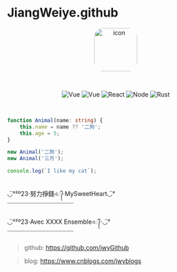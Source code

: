 # JiangWeiye.github

<p align="center">
  <img src="https://cdn.jsdelivr.net/gh/jwyGithub/jwyGithub/avatars.png" alt="icon" width="100" style="border-radius:20px">
</p>

<br>
<p align="center">
  <img src="https://img.shields.io/badge/Vue%402-brightgreen" alt='Vue'>
  <img src="https://img.shields.io/badge/Vue%403-blue" alt='Vue'>
  <img src="https://img.shields.io/badge/React-yellow" alt='React'>
  <img src="https://img.shields.io/badge/Node-red" alt='Node'>
  <img src="https://img.shields.io/badge/Rust-yellowgreen" alt='Rust'>
</p>
<br>

```typescript
function Animal(name: string) {
    this.name = name ?? '二狗';
    this.age = 5;
}

new Animal('二狗');
new Animal('三月');

console.log(`I like my cat`);
```
<br>
◡̈°²º23⋅努力掙錢এ᭄⋅MySweetHeart◡̈°<br>
￣￣￣￣￣￣￣￣￣￣￣

◡̈°²º23⋅Avec XXXX Ensembleএ᭄⋅◡̈°<br>
￣￣￣￣￣￣￣￣￣￣￣
<br>

> github: https://github.com/jwyGithub

> blog: https://www.cnblogs.com/jwyblogs

<br>

